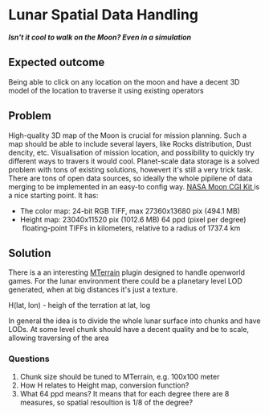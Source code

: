 # Lunar Spatial Data Handling
***Isn't it cool to walk on the Moon? Even in a simulation***

## Expected outcome

Being able to click on any location on the moon and have a decent 3D model of the location to traverse it using existing operators


## Problem

High-quality 3D map of the Moon is crucial for mission planning. Such a map should be able to include several layers, like Rocks distribution, Dust dencity, etc. 
Visualisation of mission location, and possibility to quickly try different ways to travers it would cool. 
Planet-scale data storage is a solved problem with tons of existing solutions, howevert it's still a very trick task.
There are tons of open data sources, so ideally the whole pipilene of data merging to be implemented in an easy-to config way.
[NASA Moon CGI Kit ](https://svs.gsfc.nasa.gov/cgi-bin/details.cgi?aid=4720)is a nice starting point. It has:
- The color map: 24-bit RGB TIFF, max 27360x13680 pix (494.1 MB)
- Height map: 23040x11520 pix (1012.6 MB)  64 ppd (pixel per degree)  floating-point TIFFs in kilometers, relative to a radius of 1737.4 km



## Solution

There is a an interesting [MTerrain](https://github.com/mohsenph69/Godot-MTerrain-plugin) plugin designed to handle openworld games. For the lunar environment there could be a planetary level LOD generated, when at big distances it's just a texture.

H(lat, lon) - heigh of the terration at lat, log

In general the idea is to divide the whole lunar surface into chunks and have LODs. At some level chunk should have a decent quality and be to scale, allowing traversing of the area

### Questions
1. Chunk size should be tuned to MTerrain, e.g. 100x100 meter
2. How H relates to Height map, conversion function?
3. What 64 ppd means? It means that for each degree there are 8 measures, so spatial resoultion is 1/8 of the degree? 
